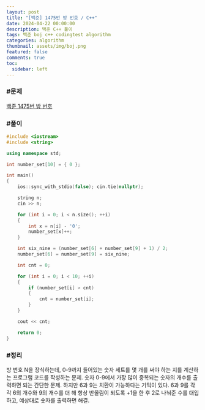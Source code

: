 ```yaml
---
layout: post
title: "[백준] 1475번 방 번호 / C++"
date: 2024-04-22 00:00:00
description: 백준 C++ 풀이
tags: 백준 boj c++ codingtest algorithm
categories: algorithm
thumbnail: assets/img/boj.png
featured: false
comments: true
toc:
  sidebar: left
---
```


### #문제
[백준 1475번 방 번호](https://www.acmicpc.net/problem/1475)

### #풀이
```c++
#include <iostream>
#include <string>

using namespace std;

int number_set[10] = { 0 };

int main()
{
	ios::sync_with_stdio(false); cin.tie(nullptr);

	string n;
	cin >> n;

	for (int i = 0; i < n.size(); ++i)
	{
		int x = n[i] - '0';
		number_set[x]++;
	}

	int six_nine = (number_set[6] + number_set[9] + 1) / 2;
	number_set[6] = number_set[9] = six_nine;

	int cnt = 0;

	for (int i = 0; i < 10; ++i)
	{
		if (number_set[i] > cnt)
		{
			cnt = number_set[i];
		}
	}

	cout << cnt;

	return 0;
}
```

### #정리
방 번호 N을 장식하는데, 0-9까지 들어있는 숫자 세트를 몇 개를 써야 하는 지를 계산하는 프로그램 코드를 작성하는 문제. 숫자 0-9에서 가장 많이 중복되는 숫자의 개수를 출력하면 되는 간단한 문제. 하지만 6과 9는 치환이 가능하다는 기믹이 있다. 6과 9를 각각 6의 개수와 9의 개수를 더 해 항상 반올림이 되도록 +1을 한 후 2로 나눠준 수를 대입하고, 예상대로 숫자를 출력하면 해결.